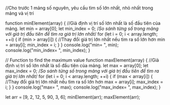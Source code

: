 //Cho trước 1 mảng số nguyên, yêu cầu tìm số lớn nhất, nhỏ nhất trong mảng và vị trí

function minElement(array) {
  //Giả định vị trí số lớn nhất là số đầu tiên của mảng.
  let min = array[0];
  let min_index = 0;
  /*So sánh từng số trong mảng với giá trị đầu tiên để tìm ra giá trị lớn nhất*/
  for (let i = 0; i < array.length; ++i) {
    if (min > array[i]) {
      //Thay đổi giá trị lớn nhất nếu tìm ra số lớn hơn
      min = array[i];
      min_index = i;
    }
  }
  console.log("min= ", min);
  console.log("min_index= ", min_index);
}

// Function to find the maximum value
function maxElement(array) {
  //Giả định vị trí số lớn nhất là số đầu tiên của mảng.
  let max = array[0];
  let max_index = 0;
  /*So sánh từng số trong mảng với giá trị đầu tiên để tìm ra giá trị lớn nhất*/
  for (let i = 0; i < array.length; ++i) {
    if (max < array[i]) {
      //Thay đổi giá trị lớn nhất nếu tìm ra số lớn hơn
      max = array[i];
      max_index = i;
    }
  }
  console.log("max= ", max);
  console.log("max_index= ", max_index);
}

let arr = [9, 2, 12, 5, 90, 3, 6];
minElement(arr);
maxElement(arr);

<!-- ===================================================================================== -->


